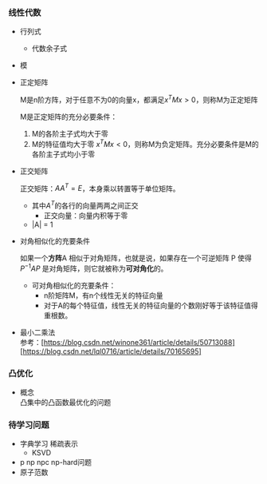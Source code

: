 
### 线性代数   
- 行列式  
  - 代数余子式 
- 模

- 正定矩阵    
  
  M是n阶方阵，对于任意不为0的向量x，都满足$x^TMx>0$，则称M为正定矩阵   
  
  M是正定矩阵的充分必要条件：  
  1. M的各阶主子式均大于零    
  2. M的特征值均大于零
  $x^TMx<0$，则称M为负定矩阵。充分必要条件是M的各阶主子式均小于零 
- 正交矩阵     

  正交矩阵：$AA^T=E$，本身乘以转置等于单位矩阵。     
  
  - 其中$A^T$的各行的向量两两之间正交   
    - 正交向量：向量内积等于零
  - |A| = 1
- 对角相似化的充要条件     

   如果一个**方阵**A 相似于对角矩阵，也就是说，如果存在一个可逆矩阵 P 使得 $P^{−1}AP$ 是对角矩阵，则它就被称为**可对角化**的。   
   
   - 可对角相似化的充要条件：   
      - n阶矩阵M，有n个线性无关的特征向量    
      - 对于A的每个特征值，线性无关的特征向量的个数刚好等于该特征值得重根数。
- 最小二乘法  
  参考：[https://blog.csdn.net/winone361/article/details/50713088]   
  [https://blog.csdn.net/lql0716/article/details/70165695]


### 凸优化  
- 概念    
  凸集中的凸函数最优化的问题



### 待学习问题
- 字典学习 稀疏表示  
  - KSVD
- p np npc np-hard问题
- 原子范数
<!--stackedit_data:
eyJoaXN0b3J5IjpbLTYxNzQ3MTk0MiwtMjI5MDQ3NDQzLC0yOT
QwODkzNzBdfQ==
-->